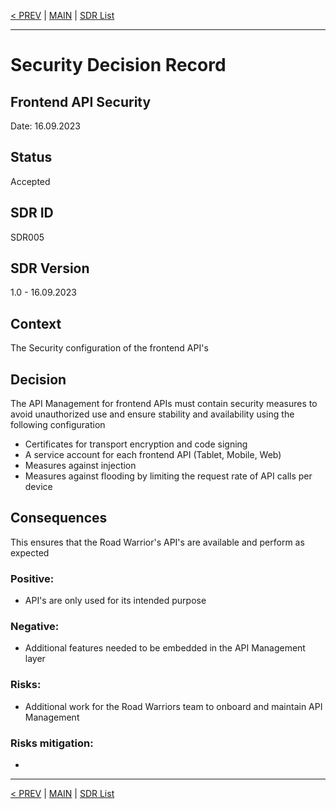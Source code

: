 [< PREV](SDR004.md) | [MAIN](../README.md) | [SDR List](README.md)

---

# Security Decision Record
## Frontend API Security
Date: 16.09.2023

## Status
Accepted

## SDR ID
SDR005

## SDR Version
1.0 - 16.09.2023

## Context
The Security configuration of the frontend API's

## Decision
The API Management for frontend APIs must contain security measures to avoid unauthorized use and ensure stability and availability using the following configuration
- Certificates for transport encryption and code signing
- A service account for each frontend API (Tablet, Mobile, Web)
- Measures against injection
- Measures against flooding by limiting the request rate of API calls per device

## Consequences
This ensures that the Road Warrior's API's are available and perform as expected

### Positive:
- API's are only used for its intended purpose

### Negative:
- Additional features needed to be embedded in the API Management layer

### Risks:
- Additional work for the Road Warriors team to onboard and maintain API Management

### Risks mitigation:
- 

------

[< PREV](SDR004.md) | [MAIN](../README.md) | [SDR List](README.md)
